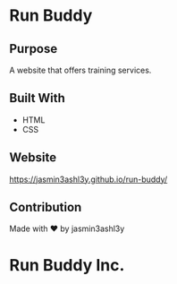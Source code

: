 # Run Buddy

## Purpose
A website that offers training services.

## Built With
* HTML
* CSS

## Website
https://jasmin3ashl3y.github.io/run-buddy/

## Contribution
Made with ❤️ by jasmin3ashl3y

# Run Buddy Inc.
